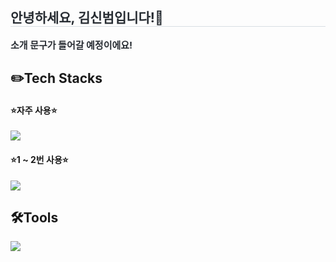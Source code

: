 <h2 style="border-bottom: 1px solid #d8dee4; color: #282d33;"> 안녕하세요, 김신범입니다!👋</h2>
<div style="font-weight: 700; font-size: 15px; text-align: left; color: #282d33;"> 소개 문구가 들어갈 예정이에요! </div> 
</div>
<h2>✏️Tech Stacks </h2>
<h4>⭐자주 사용⭐</h4>
<img src="https://skillicons.dev/icons?i=java,spring,hibernate,py,mysql,git" />
<h4>⭐1 ~ 2번 사용⭐</h4>
<img src="https://skillicons.dev/icons?i=js,vue,redis,docker,fastapi,flask,jenkins,kafka" />
<h2>🛠️Tools</h2>
<img src="https://skillicons.dev/icons?i=idea,eclipse,vscode,notion,postman" />
